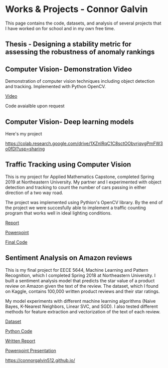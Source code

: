 # Works & Projects - Connor Galvin

This page contains the code, datasets, and analysis of several projects that I have worked on for school and in my own free time.


## Thesis - Designing a stability metric for assessing the robustness of anomaly rankings


## Computer Vision- Demonstration Video

Demonstration of computer vision techniques including object detection and tracking. Implemented with Python OpenCV. 

[Video](cv_demonstration.mp4)

Code avaialble upon request


## Computer Vision- Deep learning models

Here's my project

https://colab.research.google.com/drive/1XZnIRqC1C8sctOObvrjqvgPmFW3o0fDl?usp=sharing

## Traffic Tracking using Computer Vision

This is my project for Applied Mathematics Capstone, completed Spring 2019 at Northeastern University. My partner and I experimented with object detection and tracking to count the number of cars passing in either direction of a two way road.  

The project was implemented using Pythion's OpenCV library. By the end of the project we were succesfully able to implement a traffic counting program that works well in ideal lighting conditions. 

[Report](final_report_galvin_joseph.pdf)

[Powerpoint](galvin_joseph_project_final_ppt.pptx)

[Final Code](main.py)


## Sentiment Analysis on Amazon reviews

This is my final project for EECE 5644, Machine Learning and Pattern Recognition, which I completed Spring 2018 at Northeastern University. I built a sentiment analysis model that predicts the star value of a product review on Amazon given the text of the review. The dataset, which I found on Kaggle, contains 100,000 written product reviews and their star ratings. 

My model experiments with different machine learning algorithms (Naive Bayes, K-Nearest Neighbors, Linear SVC, and SGD). I also tested different methods for feature extraction and vectorization of the text of each review. 

[Dataset](amazon_reviews.csv)

[Python Code](Sentiment-Model.py)

[Written Report](galvin-setiment-analysis-report.pdf)

[Powerpoint Presentation](galvin-sentiment-analysis-ppt.pptx)


https://connorgalvin512.github.io/
